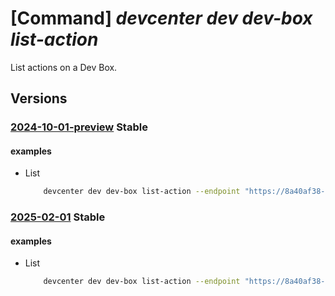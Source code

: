# [Command] _devcenter dev dev-box list-action_

List actions on a Dev Box.

## Versions

### [2024-10-01-preview](/Resources/data-plane/microsoft.devcenter/L3Byb2plY3RzL3t9L3VzZXJzL3t9L2RldmJveGVzL3t9L2FjdGlvbnM=/2024-10-01-preview.xml) **Stable**

<!-- data-plane:microsoft.devcenter /projects/{}/users/{}/devboxes/{}/actions 2024-10-01-preview -->

#### examples

- List
    ```bash
        devcenter dev dev-box list-action --endpoint "https://8a40af38-3b4c-4672-a6a4-5e964b1870ed-contosodevcenter.centralus.devcenter.azure.com/" --project-name "DevProject" --name "myDevBox" --user-id "00000000-0000-0000-0000-000000000000"v
    ```

### [2025-02-01](/Resources/data-plane/microsoft.devcenter/L3Byb2plY3RzL3t9L3VzZXJzL3t9L2RldmJveGVzL3t9L2FjdGlvbnM=/2025-02-01.xml) **Stable**

<!-- data-plane:microsoft.devcenter /projects/{}/users/{}/devboxes/{}/actions 2025-02-01 -->

#### examples

- List
    ```bash
        devcenter dev dev-box list-action --endpoint "https://8a40af38-3b4c-4672-a6a4-5e964b1870ed-contosodevcenter.centralus.devcenter.azure.com/" --project-name "DevProject" --name "myDevBox" --user-id "00000000-0000-0000-0000-000000000000"v
    ```
